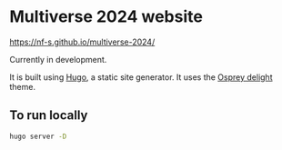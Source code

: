 # Multiverse 2024 website

https://nf-s.github.io/multiverse-2024/

Currently in development.

It is built using [Hugo](https://gohugo.io/), a static site generator. It uses the [Osprey delight](https://github.com/kdevo/osprey-delight) theme.

## To run locally

```bash
hugo server -D
```
